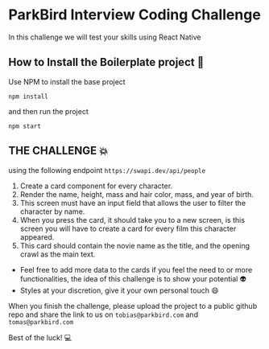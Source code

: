 # ParkBird Interview Coding Challenge

In this challenge we will test your skills using React Native

## How to Install the Boilerplate project :hammer:
Use NPM to install the base project

```
npm install
```
and then run the project
```
npm start
```

## THE CHALLENGE :collision:

using the following endpoint ```https://swapi.dev/api/people```

1. Create a card component for every character.
2. Render the name, height, mass and hair color, mass, and year of birth.
3. This screen must have an input field that allows the user to filter the character by name.
4. When you press the card, it should take you to a new screen, is this screen you will have to create a card for every film this character appeared.
5. This card should contain the novie name as the title, and the opening crawl as the main text.

* Feel free to add more data to the cards if you feel the need to or more functionalities, the idea of this challenge is to show your potential :alien:
* Styles at your discretion, give it your own personal touch :smile:

When you finish the challenge, please upload the project to a public github repo and share the link to us on ```tobias@parkbird.com``` and ```tomas@parkbird.com```

Best of the luck! :computer:
